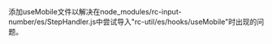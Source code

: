 添加useMobile文件以解决在node_modules/rc-input-number/es/StepHandler.js中尝试导入"rc-util/es/hooks/useMobile"时出现的问题。
